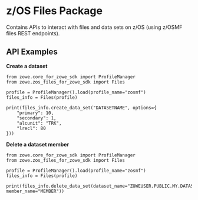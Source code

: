 z/OS Files Package
==================

Contains APIs to interact with files and data sets on z/OS (using z/OSMF files REST endpoints).

API Examples
------------

<strong>Create a dataset</strong>  

```
from zowe.core_for_zowe_sdk import ProfileManager
from zowe.zos_files_for_zowe_sdk import Files

profile = ProfileManager().load(profile_name="zosmf")
files_info = Files(profile)

print(files_info.create_data_set("DATASETNAME", options={
    "primary": 10,
    "secondary": 1,
    "alcunit": "TRK",
    "lrecl": 80
}))
```

<strong>Delete a dataset member</strong>  

```
from zowe.core_for_zowe_sdk import ProfileManager
from zowe.zos_files_for_zowe_sdk import Files

profile = ProfileManager().load(profile_name="zosmf")
files_info = Files(profile)

print(files_info.delete_data_set(dataset_name="ZOWEUSER.PUBLIC.MY.DATASET.JCL", member_name="MEMBER"))
```

